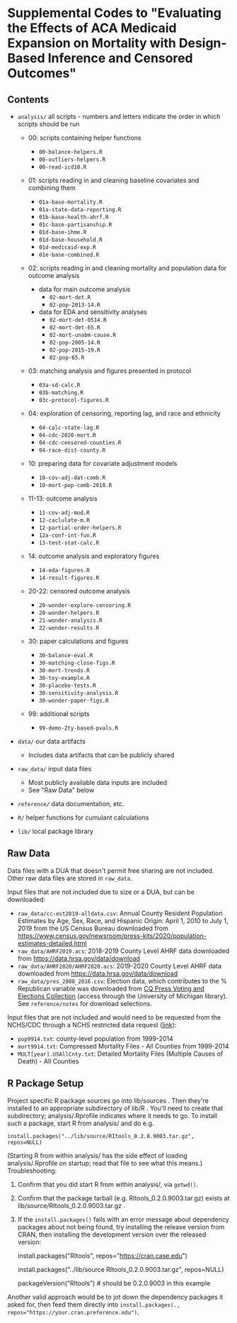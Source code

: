 # Supplemental Codes to "Evaluating the Effects of ACA Medicaid Expansion on Mortality with Design-Based Inference and Censored Outcomes"


## Contents

- `analysis/` all scripts - numbers and letters indicate the order in which scripts should be run

  - 00: scripts containing helper functions

      - `00-balance-helpers.R`
      - `00-outliers-helpers.R`
      - `00-read-icd10.R`

  - 01: scripts reading in and cleaning baseline covariates and combining them

    - `01a-base-mortality.R`
    - `01a-state-data-reporting.R`
    - `01b-base-health-ahrf.R`
    - `01c-base-partisanship.R`
    - `01d-base-ihme.R`
    - `01d-base-household.R`
    - `01d-medicaid-exp.R`
    - `01e-base-combined.R`

  - 02: scripts reading in and cleaning mortality and population data for outcome analysis
    + data for main outcome analysis
      - `02-mort-det.R`
      - `02-pop-2013-14.R`  
    + data for EDA and sensitivity analyses
      - `02-mort-det-0514.R`
      - `02-mort-det-65.R`
      - `02-mort-unabm-cause.R`
      - `02-pop-2005-14.R`
      - `02-pop-2015-19.R`
      - `02-pop-65.R`

  - 03: matching analysis and figures presented in protocol

    - `03a-sd-calc.R`
    - `03b-matching.R`
    - `03c-protocol-figures.R`

  - 04: exploration of censoring, reporting lag, and race and ethnicity

    - `04-calc-state-lag.R`
    - `04-cdc-2020-mort.R`
    - `04-cdc-censored-counties.R`
    - `04-race-dist-county.R`

  - 10: preparing data for covariate adjustment models

    - `10-cov-adj-dat-comb.R`
    - `10-mort-pop-comb-2018.R`

  - 11-13: outcome analysis
    - `11-cov-adj-mod.R`
    - `12-caclulate-m.R`
    - `12-partial-order-helpers.R`
    - `12a-conf-int-fun.R`
    - `13-test-stat-calc.R`

  - 14: outcome analysis and exploratory figures
    - `14-eda-figures.R`
    - `14-result-figures.R`

  - 20-22: censored outcome analysis
    - `20-wonder-explore-censoring.R`
    - `20-wonder-helpers.R`
    - `21-wonder-analysis.R`
    - `22-wonder-results.R`

  - 30: paper calculations and figures
    - `30-balance-eval.R`
    - `30-matching-close-figs.R`
    - `30-mort-trends.R`
    - `30-toy-example.R`
    - `30-placebo-tests.R`
    - `30-sensitivity-analysis.R`
    - `30-wonder-paper-figs.R`

  - 99: additional scripts
    - `99-demo-Zty-based-pvals.R`

- `data/` our data artifacts
  - Includes data artifacts that can be publicly shared


- `raw_data/` input data files
  + Most publicly available data inputs are included
  + See "Raw Data" below

- `reference/` data documentation, etc.
- `R/` helper functions for cumulant calculations
- `lib/` local package library


## Raw Data

Data files with a DUA that doesn't permit free sharing are not included.  Other raw data files are stored in `raw_data`.

Input files that are not included due to size or a DUA, but can be downloaded:

- `raw_data/cc-est2019-alldata.csv`: Annual County Resident Population Estimates by Age, Sex, Race, and Hispanic Origin: April 1, 2010 to July 1, 2019 from the US Census Bureau downloaded from https://www.census.gov/newsroom/press-kits/2020/population-estimates-detailed.html
- `raw_data/AHRF2019.acs`: 2018-2019 County Level AHRF data downloaded from https://data.hrsa.gov/data/download
- `raw_data/AHRF2020/AHRF2020.acs`: 2019-2020 County Level AHRF data downloaded from https://data.hrsa.gov/data/download
- `raw_data/pres_2008_2016.csv`: Election data, which contributes to the \% Republican variable was downloaded from [CQ Press Voting and Elections Collection](http://library.cqpress.com/elections/download-data.php) (access through the University of Michigan library). See `reference/notes` for download selections.


Input files that are not included and would need to be requested from the NCHS/CDC through a NCHS restricted data request ([link](https://www.cdc.gov/nchs/nvss/nvss-restricted-data.htm)):

- `pop9914.txt`: county-level population from 1999-2014
- `mort9914.txt`: Compressed Mortality Files - All Counties from 1999-2014
- `MULT[year].USAllCnty.txt`: Detailed Mortality Files (Multiple Causes of Death) - All Counties

## R Package Setup


Project specific R package sources go into lib/sources . Then they're installed to an appropriate subdirectory of lib/R . You'll need to create that subdirectory; analysis/.Rprofile indicates where it needs to go.  To install such a package, start R from analysis/ and do e.g.

    install.packages("../lib/source/RItools_0.2.0.9003.tar.gz", repos=NULL)

(Starting R from within analysis/ has the side effect of loading analysis/.Rprofile on startup; read that file to see what this means.) Troubleshooting:

1. Confirm that you did start R from within analysis/, via `getwd()`.
2. Confirm that the package tarball (e.g. RItools_0.2.0.9003.tar.gz) exists at lib/source/RItools_0.2.0.9003.tar.gz .
3. If the `install.packages()` fails with an error message about dependency packages about not being found, try installing the release version from CRAN, then installing the development version over the released version:



    install.packages("RItools", repos="https://cran.case.edu")

    install.packages("../lib/source RItools_0.2.0.9003.tar.gz", repos=NULL)

    packageVersion("RItools") # should be 0.2.0.9003 in this example

Another valid approach would be to jot down the dependency packages it asked for, then feed them directly into `install.packages(., repos="https://your.cran.preference.edu")`.
